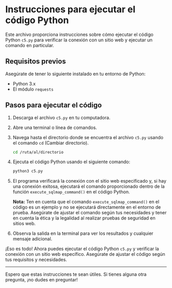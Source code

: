 # Instrucciones para ejecutar el código Python

Este archivo proporciona instrucciones sobre cómo ejecutar el código Python `c5.py` para verificar la conexión con un sitio web y ejecutar un comando en particular.

## Requisitos previos

Asegúrate de tener lo siguiente instalado en tu entorno de Python:

- Python 3.x
- El módulo `requests`

## Pasos para ejecutar el código

1. Descarga el archivo `c5.py` en tu computadora.

2. Abre una terminal o línea de comandos.

3. Navega hasta el directorio donde se encuentra el archivo `c5.py` usando el comando `cd` (Cambiar directorio).

    ```bash
    cd /ruta/al/directorio
    ```

4. Ejecuta el código Python usando el siguiente comando:

    ```bash
    python3 c5.py
    ```

5. El programa verificará la conexión con el sitio web especificado y, si hay una conexión exitosa, ejecutará el comando proporcionado dentro de la función `execute_sqlmap_command()` en el código Python.

   **Nota:** Ten en cuenta que el comando `execute_sqlmap_command()` en el código es un ejemplo y no se ejecutará directamente en el entorno de prueba. Asegúrate de ajustar el comando según tus necesidades y tener en cuenta la ética y la legalidad al realizar pruebas de seguridad en sitios web.

6. Observa la salida en la terminal para ver los resultados y cualquier mensaje adicional.

¡Eso es todo! Ahora puedes ejecutar el código Python `c5.py` y verificar la conexión con un sitio web específico. Asegúrate de ajustar el código según tus requisitos y necesidades.

---

Espero que estas instrucciones te sean útiles. Si tienes alguna otra pregunta, ¡no dudes en preguntar!
